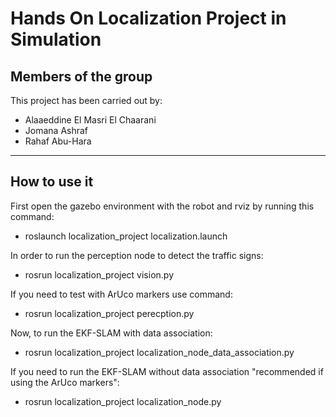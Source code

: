 # Hands On Localization Project in Simulation



## Members of the group

This project has been carried out by:

* Alaaeddine El Masri El Chaarani
* Jomana Ashraf
* Rahaf Abu-Hara

___
## How to use it
First open the gazebo environment with the robot and rviz by running this command:
* roslaunch localization_project localization.launch

In order to run the perception node to detect the traffic signs:
* rosrun localization_project vision.py

If you need to test with ArUco markers use command:
* rosrun localization_project perecption.py

Now, to run the EKF-SLAM with data association:
* rosrun localization_project localization_node_data_association.py

If you need to run the EKF-SLAM without data association "recommended if using the ArUco markers":
* rosrun localization_project localization_node.py


